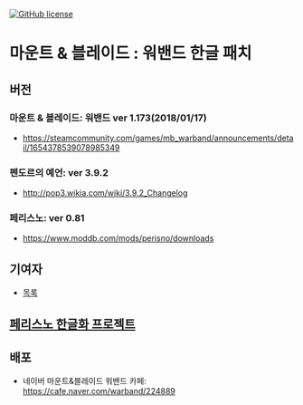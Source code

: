 [![GitHub license](https://img.shields.io/github/license/icedac/potio.svg?style=flat-square)](./LICENSE)


# 마운트 & 블레이드 : 워밴드 한글 패치

## 버전

### 마운트 & 블레이드: 워밴드 ver 1.173(2018/01/17)
- https://steamcommunity.com/games/mb_warband/announcements/detail/1654378539078985349

### 펜도르의 예언: ver 3.9.2
- http://pop3.wikia.com/wiki/3.9.2_Changelog

### 페리스노: ver 0.81
- https://www.moddb.com/mods/perisno/downloads
 
 
## 기여자
- [목록](./license.txt)
 
 
## [페리스노 한글화 프로젝트](./Perisno_Korean.md)
 
 
## 배포 
- 네이버 마운트&블레이드 워밴드 카페: https://cafe.naver.com/warband/224889



